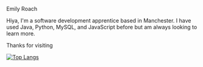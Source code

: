 Emily Roach

Hiya,
I'm a software development apprentice based in Manchester.
I have used Java, Python, MySQL, and JavaScript before but am always looking to learn more.

Thanks for visiting

[![Top Langs](https://github-readme-stats-git-masterrstaa-rickstaa.vercel.app/api/top-langs/?username=anuraghazra)](https://github.com/anuraghazra/github-readme-stats)
